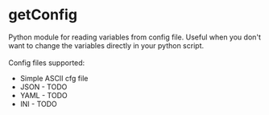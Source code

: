 # getConfig
Python module for reading variables from config file.
Useful when you don't want to change the variables directly in your python script.
<br>
<br>
Config files supported:
<ul>
<li>Simple ASCII cfg file</li>
<li>JSON - TODO</li>
<li>YAML - TODO</li>
<li>INI - TODO</li>
</ul>
